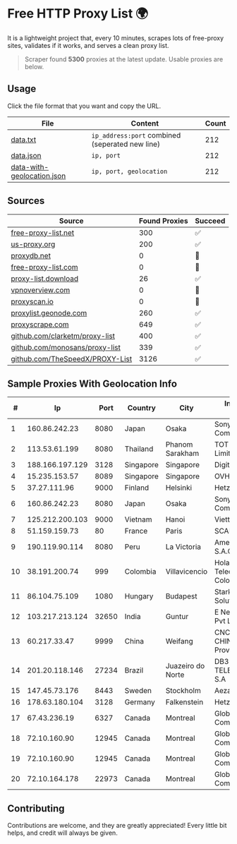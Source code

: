 
# Free HTTP Proxy List 🌍

It is a lightweight project that, every 10 minutes, scrapes lots of free-proxy sites, validates if it works, and serves a clean proxy list.


> Scraper found **5300** proxies at the latest update. Usable proxies are below.

## Usage

Click the file format that you want and copy the URL.


|File|Content|Count|
|----|-------|-----|
|[data.txt](https://raw.githubusercontent.com/themiralay/Proxy-List-World/master/data.txt)|`ip_address:port` combined (seperated new line)|212|
|[data.json](https://raw.githubusercontent.com/themiralay/Proxy-List-World/master/data.json)|`ip, port`|212|
|[data-with-geolocation.json](https://raw.githubusercontent.com/themiralay/Proxy-List-World/master/data-with-geolocation.json)|`ip, port, geolocation`|212|

## Sources

|Source|Found Proxies|Succeed|
|------|-------------|-------|
|[free-proxy-list.net](https://free-proxy-list.net)|300|✅|
|[us-proxy.org](https://www.us-proxy.org)|200|✅|
|[proxydb.net](http://proxydb.net)|0|🚫|
|[free-proxy-list.com](https://free-proxy-list.com/?page=&port=&type%5B%5D=http&type%5B%5D=https&up_time=0&search=Search)|0|🚫|
|[proxy-list.download](https://www.proxy-list.download/HTTP)|26|✅|
|[vpnoverview.com](https://vpnoverview.com/privacy/anonymous-browsing/free-proxy-servers)|0|🚫|
|[proxyscan.io](https://www.proxyscan.io)|0|🚫|
|[proxylist.geonode.com](https://proxylist.geonode.com/api/proxy-list?limit=300&page=1&sort_by=lastChecked&sort_type=desc&protocols=http,https)|260|✅|
|[proxyscrape.com](https://api.proxyscrape.com/v2/?request=displayproxies&protocol=http&timeout=10000&country=all&ssl=all&anonymity=all)|649|✅|
|[github.com/clarketm/proxy-list](https://raw.githubusercontent.com/clarketm/proxy-list/master/proxy-list-raw.txt)|400|✅|
|[github.com/monosans/proxy-list](https://raw.githubusercontent.com/monosans/proxy-list/main/proxies/http.txt)|339|✅|
|[github.com/TheSpeedX/PROXY-List](https://raw.githubusercontent.com/TheSpeedX/PROXY-List/master/http.txt)|3126|✅|


## Sample Proxies With Geolocation Info

|#|Ip|Port|Country|City|Internet Service Provider|
|-|--|----|-------|----|-------------------------|
|1|160.86.242.23|8080|Japan|Osaka|Sony Network Communications Inc|
|2|113.53.61.199|8080|Thailand|Phanom Sarakham|TOT Public Company Limited|
|3|188.166.197.129|3128|Singapore|Singapore|DigitalOcean, LLC|
|4|15.235.153.57|8089|Singapore|Singapore|OVH Hosting|
|5|37.27.111.96|9000|Finland|Helsinki|Hetzner Online GmbH|
|6|160.86.242.23|8080|Japan|Osaka|Sony Network Communications Inc|
|7|125.212.200.103|9000|Vietnam|Hanoi|Viettel Corporation|
|8|51.159.159.73|80|France|Paris|SCALEWAY|
|9|190.119.90.114|8080|Peru|La Victoria|America Movil Peru S.A.C.|
|10|38.191.200.74|999|Colombia|Villavicencio|Hola Telecomunicacines Colombia S.A.S|
|11|86.104.75.109|1080|Hungary|Budapest|Stark Industries Solutions LTD|
|12|103.217.213.124|32650|India|Guntur|E Net Entertainment Pvt Ltd|
|13|60.217.33.47|9999|China|Weifang|CNC Group CHINA169 Shandong Province Network|
|14|201.20.118.146|27234|Brazil|Juazeiro do Norte|DB3 SERVICOS DE TELECOMUNICACOES S.A|
|15|147.45.73.176|8443|Sweden|Stockholm|Aeza International LTD|
|16|178.63.180.104|3128|Germany|Falkenstein|Hetzner Online GmbH|
|17|67.43.236.19|6327|Canada|Montreal|GloboTech Communications|
|18|72.10.160.90|12945|Canada|Montreal|GloboTech Communications|
|19|72.10.160.90|12945|Canada|Montreal|GloboTech Communications|
|20|72.10.164.178|22973|Canada|Montreal|GloboTech Communications|



## Contributing

Contributions are welcome, and they are greatly appreciated! Every
little bit helps, and credit will always be given.

